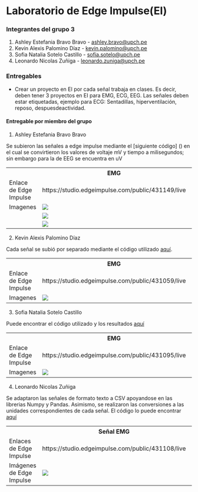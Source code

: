 # Laboratorio de Edge Impulse(EI)

### Integrantes del grupo 3

1. Ashley Estefania Bravo Bravo - ashley.bravo@upch.pe
2. Kevin Alexis Palomino Díaz - kevin.palomino@upch.pe
3. Sofia Natalia Sotelo Castillo - sofia.sotelo@upch.pe
4. Leonardo Nicolas Zuñiga - leonardo.zuniga@upch.pe

### Entregables

* Crear un proyecto en EI por cada señal trabaja en clases. Es decir, deben tener 3 proyectos en EI para EMG, ECG, EEG. Las señales deben estar etiquetadas, ejemplo para ECG: Sentadillas, hiperventilación, reposo, despuesdeactividad.


#### Entregable por miembro del grupo

1. Ashley Estefania Bravo Bravo

Se subieron las señales a edge impulse mediante el [siguiente código] () en el cual se convirtieron los valores de voltaje mV y tiempo a milisegundos; sin embargo para la de EEG se encuentra en uV

<table>
<tr>
<th></th>
<th>EMG</th>
<th>ECG</th>
<th>EEG</th>
</tr>
<tr>
<td>Enlace de Edge Impulse</td>
<td>https://studio.edgeimpulse.com/public/431149/live</td>
<td>https://studio.edgeimpulse.com/public/431151/live</td>
<td>https://studio.edgeimpulse.com/public/431152/live</td>

</tr>
<tr>
<td>Imagenes</td>
<td><img src="https://github.com/sofia-is-a-panda/ISB_2024_G3/blob/main/ISB/Im%C3%A1genes%20-%20Multimedia/Multimedia%20-%20Lab%2011/Reposo_EMG_Ashley.png"></td>
<td><img src="https://github.com/sofia-is-a-panda/ISB_2024_G3/blob/main/ISB/Im%C3%A1genes%20-%20Multimedia/Multimedia%20-%20Lab%2011/Reposo-EKG.png"></td>
<td><img src="https://github.com/sofia-is-a-panda/ISB_2024_G3/blob/main/ISB/Im%C3%A1genes%20-%20Multimedia/Multimedia%20-%20Lab%2011/Reposo1-EEG.png"></td>

</tr>

</tr>
<tr>
<td></td>
<td><img src="https://github.com/sofia-is-a-panda/ISB_2024_G3/blob/main/ISB/Im%C3%A1genes%20-%20Multimedia/Multimedia%20-%20Lab%2011/Oposicion_EMG_Ashley.png"></td>
<td><img src="https://github.com/sofia-is-a-panda/ISB_2024_G3/blob/main/ISB/Im%C3%A1genes%20-%20Multimedia/Multimedia%20-%20Lab%2011/Ejercicio-EKG.png"></td>
<td><img src="https://github.com/sofia-is-a-panda/ISB_2024_G3/blob/main/ISB/Im%C3%A1genes%20-%20Multimedia/Multimedia%20-%20Lab%2011/ProblemasMAT1-EEG.png"></td>

</tr>

</tr>
<tr>
<td></td>
<td><img src="https://github.com/sofia-is-a-panda/ISB_2024_G3/blob/main/ISB/Im%C3%A1genes%20-%20Multimedia/Multimedia%20-%20Lab%2011/Tension_EMG_Ashley.png"></td>
<td><img src="https://github.com/sofia-is-a-panda/ISB_2024_G3/blob/main/ISB/Im%C3%A1genes%20-%20Multimedia/Multimedia%20-%20Lab%2011/Respiracion-EKG.png"></td>
<td></td>
</tr>


</table>

   
2. Kevin Alexis Palomino Díaz

Cada señal se subió por separado mediante el código utilizado [aquí](https://github.com/sofia-is-a-panda/ISB_2024_G3/blob/main/ISB/Laboratorios/Laboratorio%2011/EdgeImpulse_AlexisPalomino.ipynb).

<table>
<tr>
<th></th>
<th>EMG</th>
<th>ECG</th>
<th>EEG</th>
</tr>
<tr>
<td>Enlace de Edge Impulse</td>
<td>https://studio.edgeimpulse.com/public/431059/live</td>
<td>https://studio.edgeimpulse.com/public/431111/live</td>
<td>https://studio.edgeimpulse.com/public/431599/live</td>

</tr>
<tr>
<td>Imagenes</td>
<td><img src="/ISB/Imágenes - Multimedia/Multimedia - Lab 11/EMG_Alexis.png"></td>
<td><img src="/ISB/Imágenes - Multimedia/Multimedia - Lab 11/EKG_Alexis.png"></td>
<td><img src="/ISB/Imágenes - Multimedia/Multimedia - Lab 11/EEG_Alexis.png"></td>

</tr>

</table>


   
3. Sofia Natalia Sotelo Castillo
   
Puede encontrar el código utilizado y los resultados [aquí](https://github.com/sofia-is-a-panda/ISB_2024_G3/blob/c886151c7cc6bf67c01d800638c551973d964960/ISB/Laboratorios/Laboratorio%2011/EI_sofia_sotelo.ipynb)

<table>
<tr>
<th></th>
<th>EMG</th>
<th>ECG</th>
<th>EEG</th>
</tr>
<tr>
<td>Enlace de Edge Impulse</td>
<td>https://studio.edgeimpulse.com/public/431095/live</td>
<td>https://studio.edgeimpulse.com/public/431064/live</td>
<td>https://studio.edgeimpulse.com/public/431065/live</td>

</tr>
<tr>
<td>Imagenes</td>
<td><img src="https://github.com/sofia-is-a-panda/ISB_2024_G3/blob/69b3ba02f43ad20cb4367499fa8610451c3b6cd4/ISB/Im%C3%A1genes%20-%20Multimedia/Multimedia%20-%20Lab%2011/emg_sotelo.png"></td>
<td><img src="https://github.com/sofia-is-a-panda/ISB_2024_G3/blob/69b3ba02f43ad20cb4367499fa8610451c3b6cd4/ISB/Im%C3%A1genes%20-%20Multimedia/Multimedia%20-%20Lab%2011/ecg_sotelo.png"></td>
<td><img src="https://github.com/sofia-is-a-panda/ISB_2024_G3/blob/69b3ba02f43ad20cb4367499fa8610451c3b6cd4/ISB/Im%C3%A1genes%20-%20Multimedia/Multimedia%20-%20Lab%2011/eeg_sotelo.png"></td>

</tr>

</table>

   
4. Leonardo Nicolas Zuñiga

Se adaptaron las señales de formato texto a CSV apoyandose en las librerias Numpy y Pandas. Asimismo, se realizaron las conversiones a las unidades correspondientes de cada señal. El código lo puede encontrar [aquí](https://github.com/sofia-is-a-panda/ISB_2024_G3/blob/6196f59af8904ec45cff47e7601a9cc615fae92f/ISB/Laboratorios/Laboratorio%2011/EI_Leonardo_Zuniga.ipynb)

<table>
<tr>
<th></th>
<th>Señal EMG</th>
<th>Señal ECG</th>
<th>Señal EEG</th>
</tr>
<tr>
<td>Enlaces de Edge Impulse</td>
<td>https://studio.edgeimpulse.com/public/431108/live</td>
<td>https://studio.edgeimpulse.com/public/431106/live</td>
<td>https://studio.edgeimpulse.com/public/431107/live</td>

</tr>
<tr>
<td>Imágenes de Edge Impulse</td>
<td><img src="https://github.com/sofia-is-a-panda/ISB_2024_G3/blob/6196f59af8904ec45cff47e7601a9cc615fae92f/ISB/Im%C3%A1genes%20-%20Multimedia/Multimedia%20-%20Lab%2011/emg_leo.png"></td>
<td><img src="https://github.com/sofia-is-a-panda/ISB_2024_G3/blob/6196f59af8904ec45cff47e7601a9cc615fae92f/ISB/Im%C3%A1genes%20-%20Multimedia/Multimedia%20-%20Lab%2011/ECG_leo.png"></td>
<td><img src="https://github.com/sofia-is-a-panda/ISB_2024_G3/blob/6196f59af8904ec45cff47e7601a9cc615fae92f/ISB/Im%C3%A1genes%20-%20Multimedia/Multimedia%20-%20Lab%2011/EEG_leo.png"></td>